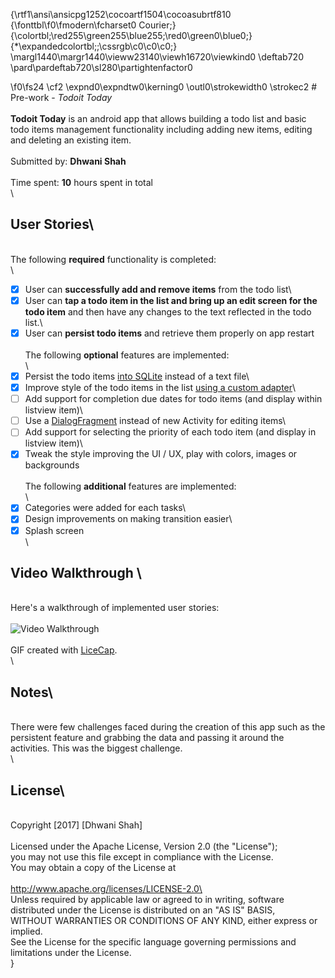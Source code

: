 {\rtf1\ansi\ansicpg1252\cocoartf1504\cocoasubrtf810
{\fonttbl\f0\fmodern\fcharset0 Courier;}
{\colortbl;\red255\green255\blue255;\red0\green0\blue0;}
{\*\expandedcolortbl;;\cssrgb\c0\c0\c0;}
\margl1440\margr1440\vieww23140\viewh16720\viewkind0
\deftab720
\pard\pardeftab720\sl280\partightenfactor0

\f0\fs24 \cf2 \expnd0\expndtw0\kerning0
\outl0\strokewidth0 \strokec2 # Pre-work - *Todoit Today*\
\
**Todoit Today** is an android app that allows building a todo list and basic todo items management functionality including adding new items, editing and deleting an existing item.\
\
Submitted by: **Dhwani Shah**\
\
Time spent: **10** hours spent in total\
\
## User Stories\
\
The following **required** functionality is completed:\
\
* [x] User can **successfully add and remove items** from the todo list\
* [x] User can **tap a todo item in the list and bring up an edit screen for the todo item** and then have any changes to the text reflected in the todo list.\
* [x] User can **persist todo items** and retrieve them properly on app restart\
\
The following **optional** features are implemented:\
\
* [x] Persist the todo items [into SQLite](http://guides.codepath.com/android/Persisting-Data-to-the-Device#sqlite) instead of a text file\
* [x] Improve style of the todo items in the list [using a custom adapter](http://guides.codepath.com/android/Using-an-ArrayAdapter-with-ListView)\
* [ ] Add support for completion due dates for todo items (and display within listview item)\
* [ ] Use a [DialogFragment](http://guides.codepath.com/android/Using-DialogFragment) instead of new Activity for editing items\
* [ ] Add support for selecting the priority of each todo item (and display in listview item)\
* [x] Tweak the style improving the UI / UX, play with colors, images or backgrounds\
\
The following **additional** features are implemented:\
\
* [x] Categories were added for each tasks\
* [x] Design improvements on making transition easier\
* [x] Splash screen \
\
## Video Walkthrough \
\
Here's a walkthrough of implemented user stories:\
\
<img src='{\field{\*\fldinst{HYPERLINK "http://i.imgur.com/JmT6CKh.gif"}}{\fldrslt http://i.imgur.com/JmT6CKh.gif}}' title='Video Walkthrough' width='' alt='Video Walkthrough' />\
\
GIF created with [LiceCap](http://www.cockos.com/licecap/).\
\
## Notes\
\
There were few challenges faced during the creation of this app such as the persistent feature and grabbing the data and passing it around the activities. This was the biggest challenge.\
\
## License\
\
    Copyright [2017] [Dhwani Shah]\
\
    Licensed under the Apache License, Version 2.0 (the "License");\
    you may not use this file except in compliance with the License.\
    You may obtain a copy of the License at\
\
        http://www.apache.org/licenses/LICENSE-2.0\
\
    Unless required by applicable law or agreed to in writing, software\
    distributed under the License is distributed on an "AS IS" BASIS,\
    WITHOUT WARRANTIES OR CONDITIONS OF ANY KIND, either express or implied.\
    See the License for the specific language governing permissions and\
    limitations under the License.\
}